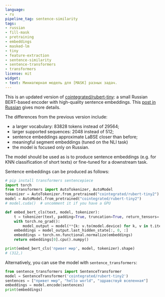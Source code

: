 ```yaml
---
language:
- ru
pipeline_tag: sentence-similarity
tags:
- russian
- fill-mask
- pretraining
- embeddings
- masked-lm
- tiny
- feature-extraction
- sentence-similarity
- sentence-transformers
- transformers
license: mit
widget:
- text: Миниатюрная модель для [MASK] разных задач.
---
```

This is an updated version of [cointegrated/rubert-tiny](https://huggingface.co/cointegrated/rubert-tiny): a small Russian BERT-based encoder with high-quality sentence embeddings. This [post in Russian](https://habr.com/ru/post/669674/) gives more details.

The differences from the previous version include:
- a larger vocabulary: 83828 tokens instead of 29564;
- larger supported sequences: 2048 instead of 512;
- sentence embeddings approximate LaBSE closer than before;
- meaningful segment embeddings (tuned on the NLI task)
- the model is focused only on Russian. 

The model should be used as is to produce sentence embeddings (e.g. for KNN classification of short texts) or fine-tuned for a downstream task.

Sentence embeddings can be produced as follows:

```python
# pip install transformers sentencepiece
import torch
from transformers import AutoTokenizer, AutoModel
tokenizer = AutoTokenizer.from_pretrained("cointegrated/rubert-tiny2")
model = AutoModel.from_pretrained("cointegrated/rubert-tiny2")
# model.cuda()  # uncomment it if you have a GPU

def embed_bert_cls(text, model, tokenizer):
    t = tokenizer(text, padding=True, truncation=True, return_tensors='pt')
    with torch.no_grad():
        model_output = model(**{k: v.to(model.device) for k, v in t.items()})
    embeddings = model_output.last_hidden_state[:, 0, :]
    embeddings = torch.nn.functional.normalize(embeddings)
    return embeddings[0].cpu().numpy()

print(embed_bert_cls('привет мир', model, tokenizer).shape)
# (312,)
```

Alternatively, you can use the model with `sentence_transformers`:
```Python
from sentence_transformers import SentenceTransformer
model = SentenceTransformer('cointegrated/rubert-tiny2')
sentences = ["привет мир", "hello world", "здравствуй вселенная"]
embeddings = model.encode(sentences)
print(embeddings)
```